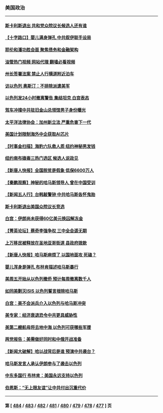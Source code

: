 ### 美国政治
---
#### [斯卡利斯退出 共和党众院议长候选人还有谁](../../pages/ncid1078159/n14094812.md?10140445) 
#### [【十字路口】婴儿满身弹孔 中共叙伊联手设局](../../pages/ncid1078159/n14094688.md?10140445) 
#### [耶伦和潘功胜会面 聚焦债务和金融架构](../../pages/ncid1078159/n14094797.md?10140445) 
#### [油管热门视频 网站代理 翻墙必看视频](http://138.2.39.72:81/youtube.html?epic-marker?10140445)
#### [州长签署法案 禁止人行横道附近泊车](../../pages/ncid1078159/n14094769.md?10140445) 
#### [访以色列 奥斯汀：不排除派遣美军](../../pages/ncid1078159/n14094696.md?10140445) 
#### [以色列发24小时撤离警告 集结坦克 白宫表态](../../pages/ncid1078159/n14094652.md?10140445) 
#### [驾车冲撞中共驻旧金山总领馆男子身份曝光](../../pages/ncid1078159/n14094633.md?10140445) 
#### [太平洋法律协会：加州新立法 严重危害下一代](../../pages/ncid1078159/n14094489.md?10140445) 
#### [美国计划限制海外中企获取AI芯片](../../pages/ncid1078159/n14094244.md?10140445) 
#### [【时事金扫描】海豹六队救人质 纽约神秘男发钱](../../pages/ncid1078159/n14094197.md?10140445) 
#### [纽约南布碌崙三热门选区 候选人说政见](../../pages/ncid1078159/n14094331.md?10140445) 
#### [【新唐人快报】全国脱贫是假象 低保6600万人](../../pages/ncid1078159/n14094168.md?10140445) 
#### [【秦鹏观察】神秘的哈马斯领导人 曾在中国受训](../../pages/ncid1078159/n14094133.md?10140445) 
#### [【新闻五人行】台韩敲警钟 中共哈马斯各怀鬼胎](../../pages/ncid1078159/n14094183.md?10140445) 
#### [斯卡利斯退出美国众院议长竞选](../../pages/ncid1078159/n14094200.md?10140445) 
#### [白宫：伊朗尚未获得60亿美元换囚解冻金](../../pages/ncid1078159/n14094058.md?10140445) 
#### [【菁英论坛】蔡奇李强争权 三中全会遥无期](../../pages/ncid1078159/n14094125.md?10140445) 
#### [上万移民被释放在圣地亚哥街道 县政府拨款](../../pages/ncid1078159/n14093303.md?10140445) 
#### [【新唐人快报】哈马斯麻烦了 以国地面攻 死磕？](../../pages/ncid1078159/n14093383.md?10140445) 
#### [婴儿浑身是弹孔 布林肯描述哈马斯暴行](../../pages/ncid1078159/n14094060.md?10140445) 
#### [美周五开始从以色列撤侨 预计每周撤离数千人](../../pages/ncid1078159/n14094089.md?10140445) 
#### [如同美剿灭ISIS 以色列誓言根除哈马斯](../../pages/ncid1078159/n14094024.md?10140445) 
#### [白宫：美不会派兵介入以色列与哈马斯冲突](../../pages/ncid1078159/n14094053.md?10140445) 
#### [美专家：经济衰退恐令中共更具威胁性](../../pages/ncid1078159/n14093993.md?10140445) 
#### [美第二艘航母将去地中海 以色列可获哪些军援](../../pages/ncid1078159/n14093838.md?10140445) 
#### [两党报告：美需做好同时和中俄开战准备](../../pages/ncid1078159/n14094045.md?10140445) 
#### [【新闻大破解】哈以战背后是谁 预演中共袭台？](../../pages/ncid1078159/n14093979.md?10140445) 
#### [哈马斯发言人承认伊朗参与了袭击以色列](../../pages/ncid1078159/n14094028.md?10140445) 
#### [中东多国行 布林肯：美国永远支持以色列](../../pages/ncid1078159/n14093920.md?10140445) 
#### [伯恩斯：“无上限友谊”让中共付出沉重代价](../../pages/ncid1078159/n14093837.md?10140445) 

---
#### 第 [ [484](./484.md?10140445) / [483](./483.md?10140445) / [482](./482.md?10140445) / [481](./481.md?10140445) / [480](./480.md?10140445) / [479](./479.md?10140445) / [478](./478.md?10140445) / [477](./477.md?10140445) ] 页

